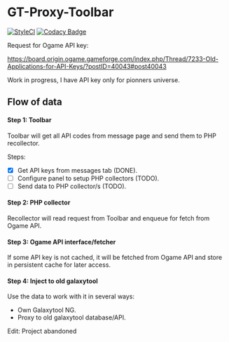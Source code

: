 # GT-Proxy-Toolbar
[![StyleCI](https://github.styleci.io/repos/46446360/shield?branch=master)](https://github.styleci.io/repos/46446360)
[![Codacy Badge](https://api.codacy.com/project/badge/Grade/91e993694af0470fb59bcdbe44566f96)](https://www.codacy.com/app/ojgarciab/GalaxytoolNG-Toolbar)

Request for Ogame API key:

https://board.origin.ogame.gameforge.com/index.php/Thread/7233-Old-Applications-for-API-Keys/?postID=40043#post40043

Work in progress, I have API key only for pionners universe.

## Flow of data ##

#### Step 1: Toolbar

Toolbar will get all API codes from message page and send them to PHP recollector.

Steps:
* [x] Get API keys from messages tab (DONE).
* [ ] Configure panel to setup PHP collectors (TODO).
* [ ] Send data to PHP collector/s (TODO).

#### Step 2: PHP collector

Recollector will read request from Toolbar and enqueue for fetch from Ogame API.

#### Step 3: Ogame API interface/fetcher

If some API key is not cached, it will be fetched from Ogame API and store in persistent cache for later access.

#### Step 4: Inject to old galaxytool

Use the data to work with it in several ways:

* Own Galaxytool NG.
* Proxy to old galaxytool database/API.

Edit: Project abandoned
